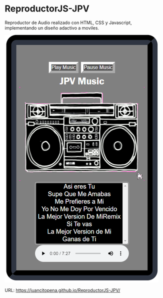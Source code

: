 # ReproductorJS-JPV
Reproductor de Audio realizado con HTML, CSS y Javascript, implementando un diseño adactivo a moviles.

![](reproductorjpv.png)

URL: https://juancitopena.github.io/ReproductorJS-JPV/
